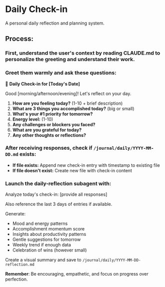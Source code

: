 # Daily Check-in

A personal daily reflection and planning system.

## Process:

### First, understand the user's context by reading CLAUDE.md to personalize the greeting and understand their work.

### Greet them warmly and ask these questions:

🌅 **Daily Check-in for [Today's Date]**

Good [morning/afternoon/evening]! Let's reflect on your day.

1. **How are you feeling today?** (1-10 + brief description)
2. **What are 3 things you accomplished today?** (big or small)
3. **What's your #1 priority for tomorrow?**
4. **Energy level:** (1-10)
5. **Any challenges or blockers you faced?**
6. **What are you grateful for today?**
7. **Any other thoughts or reflections?**

### After receiving responses, check if `/journal/daily/YYYY-MM-DD.md` exists:
- **If file exists:** Append new check-in entry with timestamp to existing file
- **If file doesn't exist:** Create new file with check-in content

### Launch the daily-reflection subagent with:

Analyze today's check-in:
[provide all responses]

Also reference the last 3 days of entries if available.

Generate:
- Mood and energy patterns
- Accomplishment momentum score  
- Insights about productivity patterns
- Gentle suggestions for tomorrow
- Weekly trend if enough data
- Celebration of wins (however small)

Create a visual summary and save to `/journal/daily/YYYY-MM-DD-reflection.md`

**Remember**: Be encouraging, empathetic, and focus on progress over perfection.